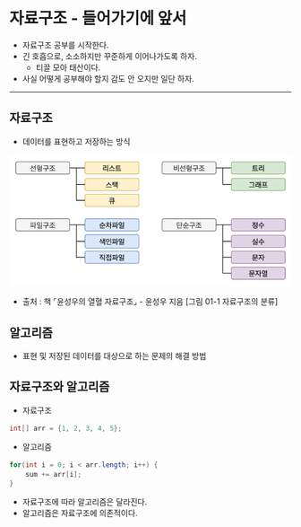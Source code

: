 # 자료구조 - 들어가기에 앞서
- 자료구조 공부를 시작한다.
- 긴 호흡으로, 소소하지만 꾸준하게 이어나가도록 하자.
  - 티끌 모아 태산이다.
- 사실 어떻게 공부해야 할지 감도 안 오지만 일단 하자.

---

## 자료구조
- 데이터를 표현하고 저장하는 방식

![자료구조의 분류](.%5B20210408%5D_data_structure_images/95e2b279.png)
* 출처 : 책 ⌜윤성우의 열혈 자료구조⌟ - 윤성우 지음 [그림 01-1 자료구조의 분류]

## 알고리즘
- 표현 및 저장된 데이터를 대상으로 하는 문제의 해결 방법

## 자료구조와 알고리즘
- 자료구조
```java
int[] arr = {1, 2, 3, 4, 5};
```
- 알고리즘
```java
for(int i = 0; i < arr.length; i++) {
    sum += arr[i];
}
```
- 자료구조에 따라 알고리즘은 달라진다.
- 알고리즘은 자료구조에 의존적이다.
